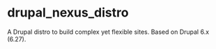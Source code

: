 drupal_nexus_distro
===================

A Drupal distro to build complex yet flexible sites.
Based on Drupal 6.x (6.27).